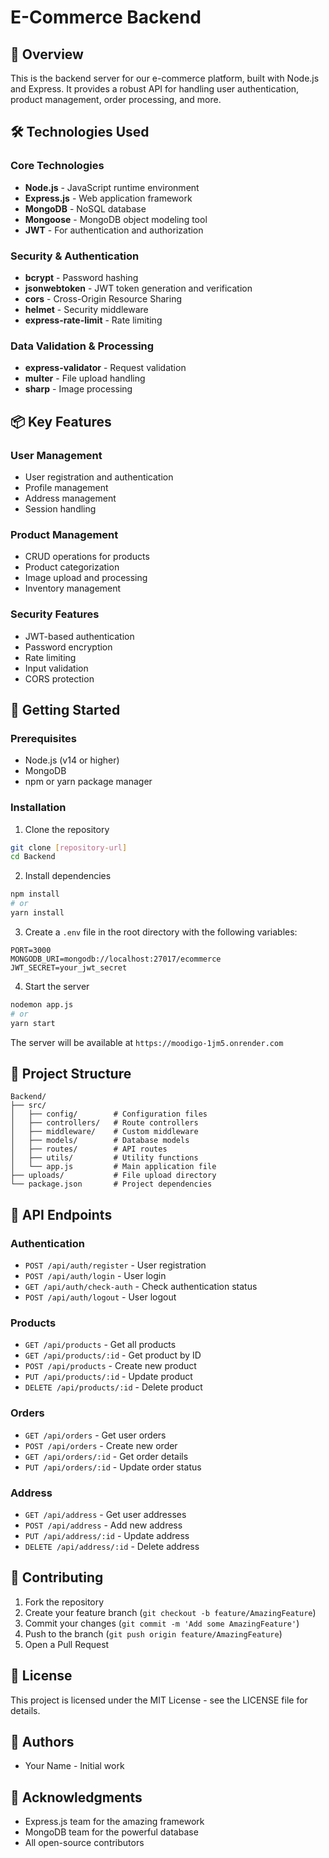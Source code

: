 # E-Commerce Backend

## 🚀 Overview
This is the backend server for our e-commerce platform, built with Node.js and Express. It provides a robust API for handling user authentication, product management, order processing, and more.

## 🛠️ Technologies Used

### Core Technologies
- **Node.js** - JavaScript runtime environment
- **Express.js** - Web application framework
- **MongoDB** - NoSQL database
- **Mongoose** - MongoDB object modeling tool
- **JWT** - For authentication and authorization

### Security & Authentication
- **bcrypt** - Password hashing
- **jsonwebtoken** - JWT token generation and verification
- **cors** - Cross-Origin Resource Sharing
- **helmet** - Security middleware
- **express-rate-limit** - Rate limiting

### Data Validation & Processing
- **express-validator** - Request validation
- **multer** - File upload handling
- **sharp** - Image processing

## 📦 Key Features

### User Management
- User registration and authentication
- Profile management
- Address management
- Session handling

### Product Management
- CRUD operations for products
- Product categorization
- Image upload and processing
- Inventory management

<!-- ### Order Processing
- Order creation and management
- Payment integration
- Order status tracking
- Order history -->

### Security Features
- JWT-based authentication
- Password encryption
- Rate limiting
- Input validation
- CORS protection

## 🚀 Getting Started

### Prerequisites
- Node.js (v14 or higher)
- MongoDB
- npm or yarn package manager

### Installation
1. Clone the repository
```bash
git clone [repository-url]
cd Backend
```

2. Install dependencies
```bash
npm install
# or
yarn install
```

3. Create a `.env` file in the root directory with the following variables:
```
PORT=3000
MONGODB_URI=mongodb://localhost:27017/ecommerce
JWT_SECRET=your_jwt_secret
```

4. Start the server
```bash
nodemon app.js
# or
yarn start
```

The server will be available at `https://moodigo-1jm5.onrender.com`

## 📁 Project Structure
```
Backend/
├── src/
│   ├── config/        # Configuration files
│   ├── controllers/   # Route controllers
│   ├── middleware/    # Custom middleware
│   ├── models/        # Database models
│   ├── routes/        # API routes
│   ├── utils/         # Utility functions
│   └── app.js         # Main application file
├── uploads/           # File upload directory
└── package.json       # Project dependencies
```

## 🔧 API Endpoints

### Authentication
- `POST /api/auth/register` - User registration
- `POST /api/auth/login` - User login
- `GET /api/auth/check-auth` - Check authentication status
- `POST /api/auth/logout` - User logout

### Products
- `GET /api/products` - Get all products
- `GET /api/products/:id` - Get product by ID
- `POST /api/products` - Create new product
- `PUT /api/products/:id` - Update product
- `DELETE /api/products/:id` - Delete product

### Orders
- `GET /api/orders` - Get user orders
- `POST /api/orders` - Create new order
- `GET /api/orders/:id` - Get order details
- `PUT /api/orders/:id` - Update order status

### Address
- `GET /api/address` - Get user addresses
- `POST /api/address` - Add new address
- `PUT /api/address/:id` - Update address
- `DELETE /api/address/:id` - Delete address

## 🤝 Contributing
1. Fork the repository
2. Create your feature branch (`git checkout -b feature/AmazingFeature`)
3. Commit your changes (`git commit -m 'Add some AmazingFeature'`)
4. Push to the branch (`git push origin feature/AmazingFeature`)
5. Open a Pull Request

## 📝 License
This project is licensed under the MIT License - see the LICENSE file for details.

## 👥 Authors
- Your Name - Initial work

## 🙏 Acknowledgments
- Express.js team for the amazing framework
- MongoDB team for the powerful database
- All open-source contributors 